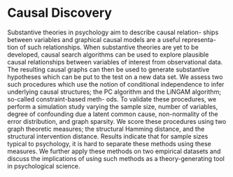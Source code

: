 # Causal Discovery

Substantive theories in psychology aim to describe causal relation-
ships between variables and graphical causal models are a useful representa-
tion of such relationships. When substantive theories are yet to be developed,
causal search algorithms can be used to explore plausible causal relationships
between variables of interest from observational data. The resulting causal
graphs can then be used to generate substantive hypotheses which can be put
to the test on a new data set. We assess two such procedures which use the
notion of conditional independence to infer underlying causal structures; the
PC algorithm and the LiNGAM algorithm; so-called constraint-based meth-
ods. To validate these procedures, we perform a simulation study varying the
sample size, number of variables, degree of confounding due a latent common
cause, non-normality of the error distribution, and graph sparsity. We score
these procedures using two graph theoretic measures; the structural Hamming
distance, and the structural intervention distance. Results indicate that for
sample sizes typical to psychology, it is hard to separate these methods using
these measures. We further apply these methods on two empirical datasets and
discuss the implications of using such methods as a theory-generating tool in
psychological science.
